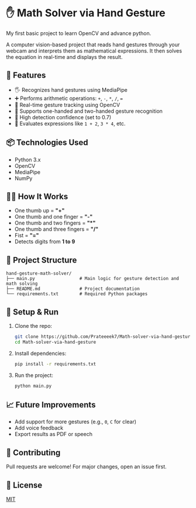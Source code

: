 
# ✋ Math Solver via Hand Gesture
My first basic project to learn OpenCV and advance python.

A computer vision-based project that reads hand gestures through your webcam and interprets them as mathematical expressions. It then solves the equation in real-time and displays the result.

## 🚀 Features

- 🖐️ Recognizes hand gestures using MediaPipe
- ➕ Performs arithmetic operations: `+`, `-`, `*`, `/`, `=`
- 🧠 Real-time gesture tracking using OpenCV
- 🔢 Supports one-handed and two-handed gesture recognition
- 🎯 High detection confidence (set to 0.7)
- 🧮 Evaluates expressions like `1 + 2`, `3 * 4`, etc.

## 📦 Technologies Used

- Python 3.x
- OpenCV
- MediaPipe
- NumPy

## 🧑‍💻 How It Works

- One thumb up = **"+"**
- One thumb and one finger = **"-"**
- One thumb and two fingers = **"*"**
- One thumb and three fingers = **"/"**
- Fist = **"="**
- Detects digits from **1 to 9**

## 📂 Project Structure

```
hand-gesture-math-solver/
├── main.py                 # Main logic for gesture detection and math solving
├── README.md               # Project documentation
└── requirements.txt        # Required Python packages
```

## 🔧 Setup & Run

1. Clone the repo:
   ```bash
   git clone https://github.com/Prateeeek7/Math-solver-via-hand-gesture.git
   cd Math-solver-via-hand-gesture
   ```

2. Install dependencies:
   ```bash
   pip install -r requirements.txt
   ```

3. Run the project:
   ```bash
   python main.py
   ```

## 📈 Future Improvements

- Add support for more gestures (e.g., `0`, `C` for clear)
- Add voice feedback
- Export results as PDF or speech

## 🤝 Contributing

Pull requests are welcome! For major changes, open an issue first.

## 📜 License

[MIT](LICENSE)
